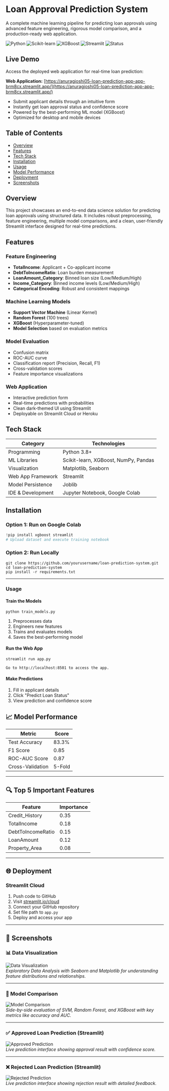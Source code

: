 # Loan Approval Prediction System

A complete machine learning pipeline for predicting loan approvals using advanced feature engineering, rigorous model comparison, and a production-ready web application.

![Python](https://img.shields.io/badge/Python-3.8+-blue.svg)
![Scikit-learn](https://img.shields.io/badge/Scikit--learn-1.0+-orange.svg)
![XGBoost](https://img.shields.io/badge/XGBoost-1.5+-green.svg)
![Streamlit](https://img.shields.io/badge/Streamlit-1.0+-red.svg)
![Status](https://img.shields.io/badge/Status-Deployment%20Ready-brightgreen.svg)

## Live Demo

Access the deployed web application for real-time loan prediction:

**Web Application:** [https://anuragjoshi05-loan-prediction-app-app-brm8cx.streamlit.app/](https://anuragjoshi05-loan-prediction-app-app-brm8cx.streamlit.app/)

- Submit applicant details through an intuitive form
- Instantly get loan approval status and confidence score
- Powered by the best-performing ML model (XGBoost)
- Optimized for desktop and mobile devices

## Table of Contents

- [Overview](#overview)
- [Features](#features)
- [Tech Stack](#tech-stack)
- [Installation](#installation)
- [Usage](#usage)
- [Model Performance](#model-performance)
- [Deployment](#deployment)
- [Screenshots](#screenshots)

## Overview

This project showcases an end-to-end data science solution for predicting loan approvals using structured data. It includes robust preprocessing, feature engineering, multiple model comparisons, and a clean, user-friendly Streamlit interface designed for real-time predictions.

## Features

### Feature Engineering
- **TotalIncome**: Applicant + Co-applicant income
- **DebtToIncomeRatio**: Loan burden measurement
- **LoanAmount_Category**: Binned loan size (Low/Medium/High)
- **Income_Category**: Binned income levels (Low/Medium/High)
- **Categorical Encoding**: Robust and consistent mappings

### Machine Learning Models
- **Support Vector Machine** (Linear Kernel)
- **Random Forest** (100 trees)
- **XGBoost** (Hyperparameter-tuned)
- **Model Selection** based on evaluation metrics

### Model Evaluation
- Confusion matrix
- ROC-AUC curve
- Classification report (Precision, Recall, F1)
- Cross-validation scores
- Feature importance visualizations

### Web Application
- Interactive prediction form
- Real-time predictions with probabilities
- Clean dark-themed UI using Streamlit
- Deployable on Streamlit Cloud or Heroku

## Tech Stack

| Category | Technologies |
|----------|-------------|
| Programming | Python 3.8+ |
| ML Libraries | Scikit-learn, XGBoost, NumPy, Pandas |
| Visualization | Matplotlib, Seaborn |
| Web App Framework | Streamlit |
| Model Persistence | Joblib |
| IDE & Development | Jupyter Notebook, Google Colab |

## Installation

### Option 1: Run on Google Colab



```python
!pip install xgboost streamlit
# Upload dataset and execute training notebook
```
### Option 2: Run Locally
```
git clone https://github.com/yourusername/loan-prediction-system.git
cd loan-prediction-system
pip install -r requirements.txt
```
---

### Usage
#### Train the Models
```
python train_models.py
```
1. Preprocesses data
2. Engineers new features
3. Trains and evaluates models
4. Saves the best-performing model
#### Run the Web App
```
streamlit run app.py
```
```
Go to http://localhost:8501 to access the app.
```
#### Make Predictions
1. Fill in applicant details
2. Click "Predict Loan Status"
3. View prediction and confidence score

## 📈 Model Performance

| Metric              | Score   |
|---------------------|---------|
| Test Accuracy       | 83.3%   |
| F1 Score            | 0.85    |
| ROC-AUC Score       | 0.87    |
| Cross-Validation    | 5-Fold  |

---

## 🔍 Top 5 Important Features

| Feature             | Importance |
|---------------------|------------|
| Credit_History      | 0.35       |
| TotalIncome         | 0.18       |
| DebtToIncomeRatio   | 0.15       |
| LoanAmount          | 0.12       |
| Property_Area       | 0.08       |

---

## 🌐 Deployment

### Streamlit Cloud

1. Push code to GitHub  
2. Visit [streamlit.io/cloud](https://streamlit.io/cloud)  
3. Connect your GitHub repository  
4. Set file path to `app.py`  
5. Deploy and access your app

---

## 📸 Screenshots

### 📊 Data Visualization
![Data Visualization](images/data_visualization.png)  
*Exploratory Data Analysis with Seaborn and Matplotlib for understanding feature distributions and relationships.*

---

### 🧠 Model Comparison
![Model Comparison](images/model_comparison.png)  
*Side-by-side evaluation of SVM, Random Forest, and XGBoost with key metrics like accuracy and AUC.*

---

### ✅ Approved Loan Prediction (Streamlit)
![Approved Prediction](images/streamlit_loan_approved.png)  
*Live prediction interface showing approval result with confidence score.*

---

### ❌ Rejected Loan Prediction (Streamlit)
![Rejected Prediction](images/streamlit_loan_rejected.png)  
*Live prediction interface showing rejection result with detailed feedback.*


